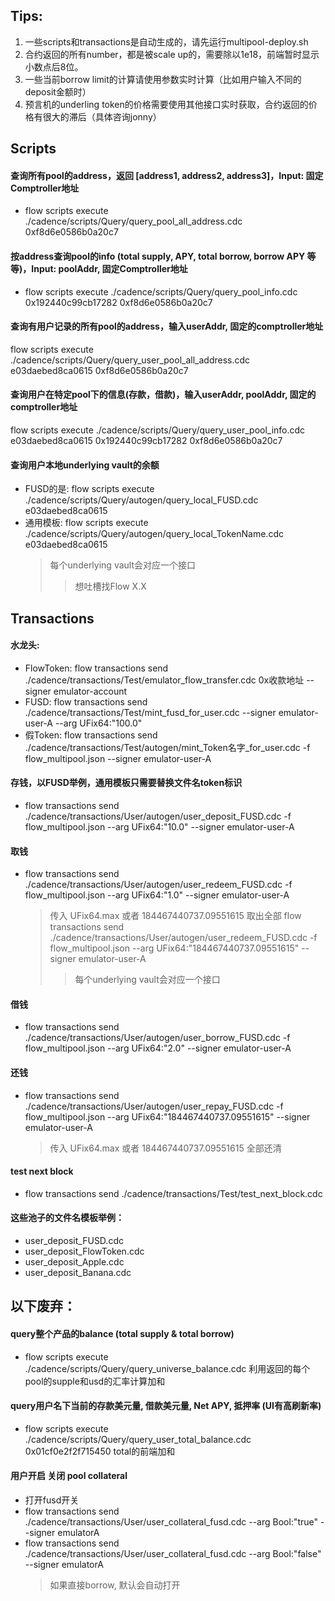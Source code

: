 
## Tips:
1. 一些scripts和transactions是自动生成的，请先运行multipool-deploy.sh
2. 合约返回的所有number，都是被scale up的，需要除以1e18，前端暂时显示小数点后8位。
3. 一些当前borrow limit的计算请使用参数实时计算（比如用户输入不同的deposit金额时）
4. 预言机的underling token的价格需要使用其他接口实时获取，合约返回的价格有很大的滞后（具体咨询jonny）

## Scripts
#### 查询所有pool的address，返回 [address1, address2, address3]，Input: 固定Comptroller地址
* flow scripts execute ./cadence/scripts/Query/query_pool_all_address.cdc 0xf8d6e0586b0a20c7
#### 按address查询pool的info (total supply, APY, total borrow, borrow APY 等等)，Input: poolAddr, 固定Comptroller地址
* flow scripts execute ./cadence/scripts/Query/query_pool_info.cdc 0x192440c99cb17282 0xf8d6e0586b0a20c7

#### 查询有用户记录的所有pool的address，输入userAddr, 固定的comptroller地址
flow scripts execute ./cadence/scripts/Query/query_user_pool_all_address.cdc e03daebed8ca0615 0xf8d6e0586b0a20c7
#### 查询用户在特定pool下的信息(存款，借款)，输入userAddr, poolAddr, 固定的comptroller地址
flow scripts execute ./cadence/scripts/Query/query_user_pool_info.cdc e03daebed8ca0615 0x192440c99cb17282 0xf8d6e0586b0a20c7

#### 查询用户本地underlying vault的余额
* FUSD的是: flow scripts execute ./cadence/scripts/Query/autogen/query_local_FUSD.cdc e03daebed8ca0615
* 通用模板:  flow scripts execute ./cadence/scripts/Query/autogen/query_local_TokenName.cdc e03daebed8ca0615
    >每个underlying vault会对应一个接口
    >>想吐槽找Flow X.X



## Transactions
#### 水龙头:
* FlowToken: flow transactions send ./cadence/transactions/Test/emulator_flow_transfer.cdc 0x收款地址 --signer emulator-account
* FUSD: flow transactions send ./cadence/transactions/Test/mint_fusd_for_user.cdc --signer emulator-user-A --arg UFix64:"100.0"
* 假Token: flow transactions send ./cadence/transactions/Test/autogen/mint_Token名字_for_user.cdc -f flow_multipool.json --signer emulator-user-A

#### 存钱，以FUSD举例，通用模板只需要替换文件名token标识
* flow transactions send ./cadence/transactions/User/autogen/user_deposit_FUSD.cdc -f flow_multipool.json --arg UFix64:"10.0" --signer emulator-user-A

#### 取钱
* flow transactions send ./cadence/transactions/User/autogen/user_redeem_FUSD.cdc -f flow_multipool.json --arg UFix64:"1.0" --signer emulator-user-A
    >传入 UFix64.max 或者 184467440737.09551615 取出全部
    >flow transactions send ./cadence/transactions/User/autogen/user_redeem_FUSD.cdc -f flow_multipool.json --arg UFix64:"184467440737.09551615" --signer emulator-user-A
    >>每个underlying vault会对应一个接口

#### 借钱
* flow transactions send ./cadence/transactions/User/autogen/user_borrow_FUSD.cdc -f flow_multipool.json --arg UFix64:"2.0" --signer emulator-user-A

#### 还钱
* flow transactions send ./cadence/transactions/User/autogen/user_repay_FUSD.cdc -f flow_multipool.json --arg UFix64:"184467440737.09551615" --signer emulator-user-A
    >传入 UFix64.max 或者 184467440737.09551615 全部还清

#### test next block
* flow transactions send ./cadence/transactions/Test/test_next_block.cdc

#### 这些池子的文件名模板举例：
* user_deposit_FUSD.cdc
* user_deposit_FlowToken.cdc
* user_deposit_Apple.cdc
* user_deposit_Banana.cdc




## 以下废弃：
#### query整个产品的balance (total supply & total borrow)
* flow scripts execute ./cadence/scripts/Query/query_universe_balance.cdc
利用返回的每个pool的supple和usd的汇率计算加和

#### query用户名下当前的存款美元量, 借款美元量, Net APY, 抵押率 (UI有高刷新率)
* flow scripts execute ./cadence/scripts/Query/query_user_total_balance.cdc 0x01cf0e2f2f715450
total的前端加和

#### 用户开启 关闭 pool collateral
* 打开fusd开关
* flow transactions send ./cadence/transactions/User/user_collateral_fusd.cdc --arg Bool:"true" --signer emulatorA
* flow transactions send ./cadence/transactions/User/user_collateral_fusd.cdc --arg Bool:"false" --signer emulatorA
    >如果直接borrow, 默认会自动打开




